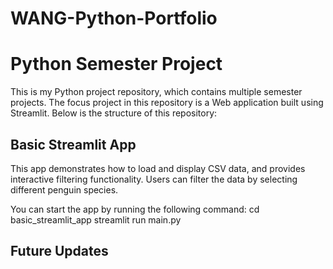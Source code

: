# WANG-Python-Portfolio

# Python Semester Project

This is my Python project repository, which contains multiple semester projects. The focus project in this repository is a Web application built using Streamlit. Below is the structure of this repository:

## Basic Streamlit App
This app demonstrates how to load and display CSV data, and provides interactive filtering functionality. Users can filter the data by selecting different penguin species.

You can start the app by running the following command:
cd basic_streamlit_app
streamlit run main.py

## Future Updates
